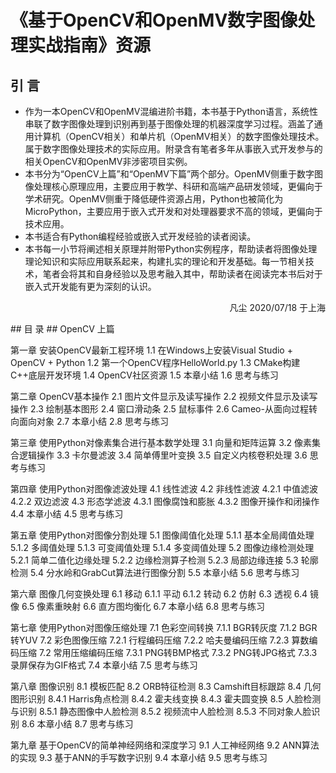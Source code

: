 # 《基于OpenCV和OpenMV数字图像处理实战指南》资源
## 引  言
-  作为一本OpenCV和OpenMV混编进阶书籍，本书基于Python语言，系统性串联了数字图像处理到识别再到基于图像处理的机器深度学习过程。涵盖了通用计算机（OpenCV相关）和单片机（OpenMV相关）的数字图像处理技术。属于数字图像处理技术的实际应用。附录含有笔者多年从事嵌入式开发参与的相关OpenCV和OpenMV非涉密项目实例。
-  本书分为“OpenCV上篇”和“OpenMV下篇”两个部分。OpenMV侧重于数字图像处理核心原理应用，主要应用于教学、科研和高端产品研发领域，更偏向于学术研究。OpenMV侧重于降低硬件资源占用，Python也被简化为MicroPython，主要应用于嵌入式开发和对处理器要求不高的领域，更偏向于技术应用。
-  本书适合有Python编程经验或嵌入式开发经验的读者阅读。
-  本书每一小节将阐述相关原理并附带Python实例程序，帮助读者将图像处理理论知识和实际应用联系起来，构建扎实的理论和开发基础。每一节相关技术，笔者会将其和自身经验以及思考融入其中，帮助读者在阅读完本书后对于嵌入式开发能有更为深刻的认识。
<p align="right">
凡尘 2020/07/18 于上海
</p>
## 目  录
## OpenCV  上篇

第一章  安装OpenCV最新工程环境
1.1  在Windows上安装Visual Studio + OpenCV + Python
1.2  第一个OpenCV程序HelloWorld.py
1.3  CMake构建C++底层开发环境
1.4  OpenCV社区资源
1.5  本章小结
1.6  思考与练习

第二章  OpenCV基本操作
2.1  图片文件显示及读写操作
2.2  视频文件显示及读写操作
2.3  绘制基本图形
2.4  窗口滑动条
2.5  鼠标事件
2.6  Cameo-从面向过程转向面向对象
2.7  本章小结
2.8  思考与练习

第三章  使用Python对像素集合进行基本数学处理
3.1  向量和矩阵运算
3.2  像素集合逻辑操作
3.3  卡尔曼滤波
3.4  简单傅里叶变换
3.5  自定义内核卷积处理
3.6  思考与练习

第四章  使用Python对图像滤波处理
4.1  线性滤波
4.2  非线性滤波
4.2.1  中值滤波
4.2.2  双边滤波
4.3  形态学滤波
4.3.1  图像腐蚀和膨胀
4.3.2  图像开操作和闭操作
4.4  本章小结
4.5  思考与练习

第五章  使用Python对图像分割处理
5.1  图像阈值化处理
5.1.1  基本全局阈值处理
5.1.2  多阈值处理
5.1.3  可变阈值处理
5.1.4  多变阈值处理
5.2	图像边缘检测处理
5.2.1  简单二值化边缘处理
5.2.2  边缘检测算子检测
5.2.3  局部边缘连接
5.3  轮廓检测
5.4  分水岭和GrabCut算法进行图像分割
5.5  本章小结
5.6  思考与练习

第六章  图像几何变换处理
6.1  移动
6.1.1  平动
6.1.2  转动
6.2  仿射
6.3  透视
6.4  镜像
6.5  像素重映射
6.6  直方图均衡化
6.7  本章小结
6.8  思考与练习

第七章 使用Python对图像压缩处理
7.1  色彩空间转换
7.1.1  BGR转灰度
7.1.2  BGR转YUV
7.2  彩色图像压缩
7.2.1  行程编码压缩
7.2.2  哈夫曼编码压缩
7.2.3  算数编码压缩
7.2  常用压缩编码压缩
7.3.1  PNG转BMP格式
7.3.2  PNG转JPG格式
7.3.3  录屏保存为GIF格式
7.4  本章小结
7.5  思考与练习

第八章 图像识别
8.1	模板匹配
8.2	ORB特征检测
8.3 	Camshift目标跟踪
8.4	几何图形识别
8.4.1  Harris角点检测
8.4.2  霍夫线变换
8.4.3  霍夫圆变换
8.5	人脸检测与识别
8.5.1  静态图像中人脸检测
8.5.2  视频流中人脸检测
8.5.3  不同对象人脸识别
8.6	本章小结
8.7	思考与练习

第九章  基于OpenCV的简单神经网络和深度学习
9.1  人工神经网络
9.2  ANN算法的实现
9.3  基于ANN的手写数字识别
9.4  本章小结
9.5  思考与练习
